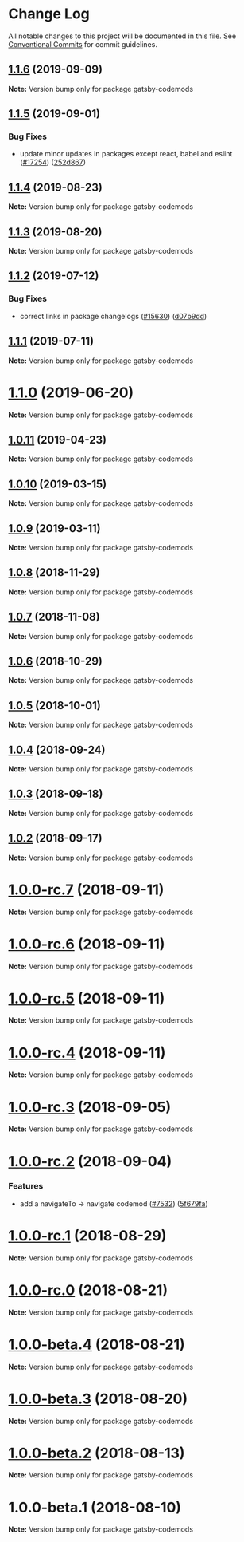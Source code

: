 # Change Log

All notable changes to this project will be documented in this file.
See [Conventional Commits](https://conventionalcommits.org) for commit guidelines.

## [1.1.6](https://github.com/gatsbyjs/gatsby/compare/gatsby-codemods@1.1.5...gatsby-codemods@1.1.6) (2019-09-09)

**Note:** Version bump only for package gatsby-codemods

## [1.1.5](https://github.com/gatsbyjs/gatsby/compare/gatsby-codemods@1.1.4...gatsby-codemods@1.1.5) (2019-09-01)

### Bug Fixes

- update minor updates in packages except react, babel and eslint ([#17254](https://github.com/gatsbyjs/gatsby/issues/17254)) ([252d867](https://github.com/gatsbyjs/gatsby/commit/252d867))

## [1.1.4](https://github.com/gatsbyjs/gatsby/compare/gatsby-codemods@1.1.3...gatsby-codemods@1.1.4) (2019-08-23)

**Note:** Version bump only for package gatsby-codemods

## [1.1.3](https://github.com/gatsbyjs/gatsby/compare/gatsby-codemods@1.1.2...gatsby-codemods@1.1.3) (2019-08-20)

**Note:** Version bump only for package gatsby-codemods

## [1.1.2](https://github.com/gatsbyjs/gatsby/compare/gatsby-codemods@1.1.1...gatsby-codemods@1.1.2) (2019-07-12)

### Bug Fixes

- correct links in package changelogs ([#15630](https://github.com/gatsbyjs/gatsby/issues/15630)) ([d07b9dd](https://github.com/gatsbyjs/gatsby/commit/d07b9dd))

## [1.1.1](https://github.com/gatsbyjs/gatsby/compare/gatsby-codemods@1.1.0...gatsby-codemods@1.1.1) (2019-07-11)

**Note:** Version bump only for package gatsby-codemods

# [1.1.0](https://github.com/gatsbyjs/gatsby/compare/gatsby-codemods@1.0.11...gatsby-codemods@1.1.0) (2019-06-20)

**Note:** Version bump only for package gatsby-codemods

## [1.0.11](https://github.com/gatsbyjs/gatsby/compare/gatsby-codemods@1.0.10...gatsby-codemods@1.0.11) (2019-04-23)

**Note:** Version bump only for package gatsby-codemods

## [1.0.10](https://github.com/gatsbyjs/gatsby/compare/gatsby-codemods@1.0.9...gatsby-codemods@1.0.10) (2019-03-15)

**Note:** Version bump only for package gatsby-codemods

## [1.0.9](https://github.com/gatsbyjs/gatsby/compare/gatsby-codemods@1.0.8...gatsby-codemods@1.0.9) (2019-03-11)

**Note:** Version bump only for package gatsby-codemods

<a name="1.0.8"></a>

## [1.0.8](https://github.com/gatsbyjs/gatsby/compare/gatsby-codemods@1.0.7...gatsby-codemods@1.0.8) (2018-11-29)

**Note:** Version bump only for package gatsby-codemods

<a name="1.0.7"></a>

## [1.0.7](https://github.com/gatsbyjs/gatsby/compare/gatsby-codemods@1.0.6...gatsby-codemods@1.0.7) (2018-11-08)

**Note:** Version bump only for package gatsby-codemods

<a name="1.0.6"></a>

## [1.0.6](https://github.com/gatsbyjs/gatsby/compare/gatsby-codemods@1.0.5...gatsby-codemods@1.0.6) (2018-10-29)

**Note:** Version bump only for package gatsby-codemods

<a name="1.0.5"></a>

## [1.0.5](https://github.com/gatsbyjs/gatsby/compare/gatsby-codemods@1.0.4...gatsby-codemods@1.0.5) (2018-10-01)

**Note:** Version bump only for package gatsby-codemods

<a name="1.0.4"></a>

## [1.0.4](https://github.com/gatsbyjs/gatsby/compare/gatsby-codemods@1.0.3...gatsby-codemods@1.0.4) (2018-09-24)

**Note:** Version bump only for package gatsby-codemods

<a name="1.0.3"></a>

## [1.0.3](https://github.com/gatsbyjs/gatsby/compare/gatsby-codemods@1.0.2...gatsby-codemods@1.0.3) (2018-09-18)

**Note:** Version bump only for package gatsby-codemods

<a name="1.0.2"></a>

## [1.0.2](https://github.com/gatsbyjs/gatsby/compare/gatsby-codemods@1.0.0-rc.7...gatsby-codemods@1.0.2) (2018-09-17)

**Note:** Version bump only for package gatsby-codemods

<a name="1.0.0-rc.7"></a>

# [1.0.0-rc.7](https://github.com/gatsbyjs/gatsby/compare/gatsby-codemods@1.0.0-rc.6...gatsby-codemods@1.0.0-rc.7) (2018-09-11)

**Note:** Version bump only for package gatsby-codemods

<a name="1.0.0-rc.6"></a>

# [1.0.0-rc.6](https://github.com/gatsbyjs/gatsby/compare/gatsby-codemods@1.0.0-rc.5...gatsby-codemods@1.0.0-rc.6) (2018-09-11)

**Note:** Version bump only for package gatsby-codemods

<a name="1.0.0-rc.5"></a>

# [1.0.0-rc.5](https://github.com/gatsbyjs/gatsby/compare/gatsby-codemods@1.0.0-rc.4...gatsby-codemods@1.0.0-rc.5) (2018-09-11)

**Note:** Version bump only for package gatsby-codemods

<a name="1.0.0-rc.4"></a>

# [1.0.0-rc.4](https://github.com/gatsbyjs/gatsby/compare/gatsby-codemods@1.0.0-rc.3...gatsby-codemods@1.0.0-rc.4) (2018-09-11)

**Note:** Version bump only for package gatsby-codemods

<a name="1.0.0-rc.3"></a>

# [1.0.0-rc.3](https://github.com/gatsbyjs/gatsby/compare/gatsby-codemods@1.0.0-rc.2...gatsby-codemods@1.0.0-rc.3) (2018-09-05)

**Note:** Version bump only for package gatsby-codemods

<a name="1.0.0-rc.2"></a>

# [1.0.0-rc.2](https://github.com/gatsbyjs/gatsby/compare/gatsby-codemods@1.0.0-rc.1...gatsby-codemods@1.0.0-rc.2) (2018-09-04)

### Features

- add a navigateTo -> navigate codemod ([#7532](https://github.com/gatsbyjs/gatsby/issues/7532)) ([5f679fa](https://github.com/gatsbyjs/gatsby/commit/5f679fa))

<a name="1.0.0-rc.1"></a>

# [1.0.0-rc.1](https://github.com/gatsbyjs/gatsby/compare/gatsby-codemods@1.0.0-rc.0...gatsby-codemods@1.0.0-rc.1) (2018-08-29)

**Note:** Version bump only for package gatsby-codemods

<a name="1.0.0-rc.0"></a>

# [1.0.0-rc.0](https://github.com/gatsbyjs/gatsby/compare/gatsby-codemods@1.0.0-beta.4...gatsby-codemods@1.0.0-rc.0) (2018-08-21)

**Note:** Version bump only for package gatsby-codemods

<a name="1.0.0-beta.4"></a>

# [1.0.0-beta.4](https://github.com/gatsbyjs/gatsby/compare/gatsby-codemods@1.0.0-beta.3...gatsby-codemods@1.0.0-beta.4) (2018-08-21)

**Note:** Version bump only for package gatsby-codemods

<a name="1.0.0-beta.3"></a>

# [1.0.0-beta.3](https://github.com/gatsbyjs/gatsby/compare/gatsby-codemods@1.0.0-beta.1...gatsby-codemods@1.0.0-beta.3) (2018-08-20)

**Note:** Version bump only for package gatsby-codemods

<a name="1.0.0-beta.2"></a>

# [1.0.0-beta.2](https://github.com/gatsbyjs/gatsby/compare/gatsby-codemods@1.0.0-beta.1...gatsby-codemods@1.0.0-beta.2) (2018-08-13)

**Note:** Version bump only for package gatsby-codemods

<a name="1.0.0-beta.1"></a>

# 1.0.0-beta.1 (2018-08-10)

**Note:** Version bump only for package gatsby-codemods
